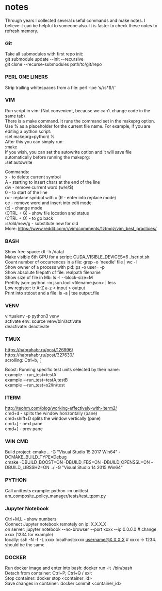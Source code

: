 # notes
Through years I collected several useful commands and make notes. I believe it can be helpful to someone also.
It is faster to check these notes to refresh memory.

### Git
Take all submodules with first repo init:  
git submodule update --init --recursive  
git clone --recurse-submodules path/to/git/repo  
  
### PERL ONE LINERS  
Strip trailing whitespaces from a file: perl -lpe 's/\s*$//'  
  
### VIM  
Run script in vim: (Not convenient, because we can't change code in the same tab)  
There is a make command. It runs the command set in the makeprg option. Use % as a placeholder for the current file name. For example, if you are editing a python script:  
:set makeprg=python\ %  
After this you can simply run:  
:make  
If you wish, you can set the autowrite option and it will save file automatically before running the makeprg:  
:set autowrite  
  
Commands:  
x - to delete current symbol  
A - starting to insert chars at the end of the line  
dw - remove current word (w/e/$)  
0 - to start of the line  
rx - replace symbol with x (R - enter into replace mode)  
ce - remove word and insert into edit mode  
(c) - change mode  
(CTRL + G) - show file location and status  
(CTRL + O) - to go back  
:s/old/new/g - substitute new for old  
More: https://www.reddit.com/r/vim/comments/1ztmqz/vim_best_practices/  
  
### BASH  
Show free space: df -h /data/  
Make visible 6th GPU for a script: CUDA_VISIBLE_DEVICES=6 ./script.sh  
Count number of occurrences in a file: grep -o 'needle' file | wc -l  
Show owner of a process with pid: ps -o user= -p <pid>  
Show absolute filepath of file: realpath filename  
Show size of file in Mb: ls -l --block-size=M  
Prettify json: python -m json.tool <filename.json> | less  
Low register: tr A-Z a-z < input > output  
Print into stdout and a file: ls -a | tee output.file  
  
### VENV  
virtualenv -p python3 venv  
activate env: source venv/bin/activate  
deactivate: deactivate  
  
### TMUX  
https://habrahabr.ru/post/126996/  
https://habrahabr.ru/post/327630/  
scrolling: Ctrl+b, [  
  
Boost: Running specific test units selected by their name:  
example --run_test=testA  
example --run_test=testA,testB  
example --run_test=s2/in/test  
  
### ITERM  
http://teohm.com/blog/working-effectively-with-iterm2/  
cmd+d - splits the window horizontally (pane)  
cmd+shift+D splits the window vertically (pane)  
cmd+] - next pane  
cmd+[ - prev pane  
  
### WIN CMD  
Build project: cmake .. -G "Visual Studio 15 2017 Win64" -DCMAKE_BUILD_TYPE=Debug  
cmake -DBUILD_BOOST=ON -DBUILD_FBS=ON -DBUILD_OPENSSL=ON -DBUILD_LIBSSH2=ON ../ -G "Visual Studio 14 2015 Win64"  
  
### PYTHON  
Call unittests example: python -m unittest am_composite_policy_manager/tests/test_tppm.py  
  
### Jupyter Notebook  
Ctrl+M,L - show numbers  
Connect Jupyter notebook remotely on ip: X.X.X.X  
	on server: jupyter notebook --no-browser --port xxxx --ip 0.0.0.0  # change xxxx (1234 for example)  
	locally: ssh -N -f -L xxxx:localhost:xxxx username@X.X.X.X  # xxxx -> 1234. should be the same  
  
### DOCKER  
Run docker image and enter into bash: docker run -it <image> /bin/bash  
Detach from container: Ctrl+P; Ctrl+Q / exit  
Stop container: docker stop <container_id>  
Save changes in container: docker commit <container_id>  
